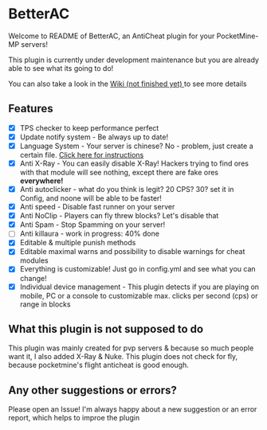 # BetterAC

Welcome to README of BetterAC, an AntiCheat plugin for your PocketMine-MP servers!

This plugin is currently under development maintenance but you are already able to see what its going to do!

You can also take a look in the <a href="https://github.com/HimmelKreis4865/BetterAC/wiki"> Wiki (not finished yet) </a> to see more details

## Features
- [x] TPS checker to keep performance perfect
- [x] Update notify system - Be always up to date! 
- [x] Language System - Your server is chinese? No - problem, just create a certain file. <a href='Languages.md'> Click here for instructions </a>
- [x] Anti X-Ray - You can easily disable X-Ray! Hackers trying to find ores with that module will see nothing, except there are fake ores **everywhere!**
- [x] Anti autoclicker - what do you think is legit? 20 CPS? 30? set it in Config, and noone will be able to be faster!
- [x] Anti speed - Disable fast runner on your server
- [x] Anti NoClip - Players can fly threw blocks? Let's disable that 
- [x] Anti Spam - Stop Spamming on your server!
- [ ] Anti killaura - work in progress: 40% done
- [x] Editable & multiple punish methods
- [x] Editable maximal warns and possibility to disable warnings for cheat modules
- [x] Everything is customizable! Just go in config.yml and see what you can change!
- [x] Individual device management - This plugin detects if you are playing on mobile, PC or a console to customizable max. clicks per second (cps) or range in blocks

## What this plugin is not supposed to do
This plugin was mainly created for pvp servers & because so much people want it, I also added X-Ray & Nuke.
This plugin does not check for fly, because pocketmine's flight anticheat is good enough.

## Any other suggestions or errors?
Please open an Issue!
I'm always happy about a new suggestion or an error report, which helps to improe the plugin
